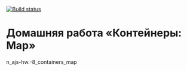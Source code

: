 [![Build status](https://ci.appveyor.com/api/projects/status/lb1xb4iae6i833k9?svg=true)](https://ci.appveyor.com/project/a-naraikin/ajs-homework-containers-map)  
# Домашняя работа «Контейнеры: Map»
n_ajs-hw.-8_containers_map
